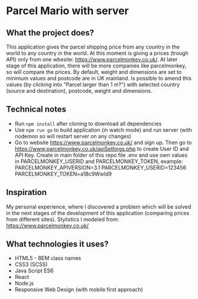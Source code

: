 # Parcel Mario with server

## What the project does?

This application gives the parcel shipping price from any country in the world to any country in the world. At this moment is giving a prices (trough API) only from one wbesite: https://www.parcelmonkey.co.uk/. At later stage of this application, there will be more companies like parcelmonkey, so will compare the prices.
By default, weight and dimensions are set to minimum values and postcode are in UK mainland. Is possible to amend this values (by clicking into "Parcel larger than 1 m?") with selected country (source and destination), postcode, weight and dimensions.

## Technical notes

- Run `npm install` after cloning to download all dependencies
- Use `npm run go` to build application (in watch mode) and run server (with nodemon so will restart server on any changes)
- Go to website https://www.parcelmonkey.co.uk/ and sign up. Then go to https://www.parcelmonkey.co.uk/apiSettings.php to create User ID and API Key. Create in main folder of this repo file .env and use own values in PARCELMONKEY_USERID and PARCELMONKEY_TOKEN, example:
  PARCELMONKEY_APIVERSION=3.1
  PARCELMONKEY_USERID=123456
  PARCELMONKEY_TOKEN=a1Bc9Wwld9

## Inspiration

My personal experience, where I discovered a problem which will be solved in the next stages of the development of this application (comparing prices from different sites). Stylistics I modeled from: https://www.parcelmonkey.co.uk/

## What technologies it uses?

- HTML5 - BEM class names
- CSS3 (SCSS)
- Java Script ES6
- React
- Node.js
- Responsive Web Design (with mobile first approach)

